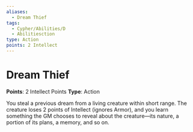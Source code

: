```yaml
---
aliases:
  - Dream Thief
tags:
  - Cypher/Abilities/D
  - Abilitiesction
type: Action
points: 2 Intellect
---
```


# Dream Thief

**Points**: 2 Intellect Points
**Type**: Action

You steal a previous dream from a living creature within short range. The creature loses 2 points of Intellect (ignores Armor), and you learn something the GM chooses to reveal about the creature—its nature, a portion of its plans, a memory, and so on.
